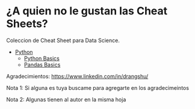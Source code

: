 # ¿A quien no le gustan las Cheat Sheets?

Coleccion de Cheat Sheet para Data Science.

- [Python](https://github.com/FavioVazquez/ds-cheatsheets#python)
    - [Python Basics](https://github.com/FavioVazquez/ds-cheatsheets/blob/master/Python/Datacamp/python_basics.pdf)
    - [Pandas Basics](https://github.com/FavioVazquez/ds-cheatsheets/blob/master/Python/Datacamp/pandas_basics.pdf)




Agradecimientos:
https://www.linkedin.com/in/drangshu/

Nota 1: Si alguna es tuya buscame para agregarte en los agradecimeintos

Nota 2: Algunas tienen al autor en la misma hoja
